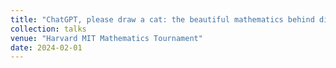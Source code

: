 ```yaml
---
title: "ChatGPT, please draw a cat: the beautiful mathematics behind diffusion models"
collection: talks
venue: "Harvard MIT Mathematics Tournament"
date: 2024-02-01
---
```

